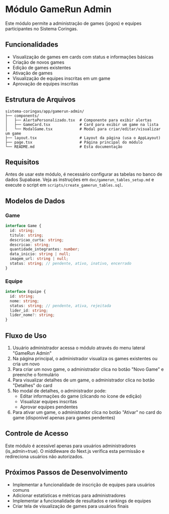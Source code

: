 # Módulo GameRun Admin

Este módulo permite a administração de games (jogos) e equipes participantes no Sistema Coringas.

## Funcionalidades

- Visualização de games em cards com status e informações básicas
- Criação de novos games
- Edição de games existentes
- Ativação de games
- Visualização de equipes inscritas em um game
- Aprovação de equipes inscritas

## Estrutura de Arquivos

```
sistema-coringas/app/gamerun-admin/
├── components/
│   ├── AlertaPersonalizado.tsx  # Componente para exibir alertas
│   ├── GameCard.tsx             # Card para exibir um game na lista
│   └── ModalGame.tsx            # Modal para criar/editar/visualizar um game
├── layout.tsx                   # Layout da página (usa o AppLayout)
├── page.tsx                     # Página principal do módulo
└── README.md                    # Esta documentação
```

## Requisitos

Antes de usar este módulo, é necessário configurar as tabelas no banco de dados Supabase. Veja as instruções em `doc/gamerun_tables_setup.md` e execute o script em `scripts/create_gamerun_tables.sql`.

## Modelos de Dados

### Game
```typescript
interface Game {
  id: string;
  titulo: string;
  descricao_curta: string;
  descricao: string;
  quantidade_integrantes: number;
  data_inicio: string | null;
  imagem_url: string | null;
  status: string; // pendente, ativo, inativo, encerrado
}
```

### Equipe
```typescript
interface Equipe {
  id: string;
  nome: string;
  status: string; // pendente, ativa, rejeitada
  lider_id: string;
  lider_nome?: string;
}
```

## Fluxo de Uso

1. Usuário administrador acessa o módulo através do menu lateral "GameRun Admin"
2. Na página principal, o administrador visualiza os games existentes ou cria um novo
3. Para criar um novo game, o administrador clica no botão "Novo Game" e preenche o formulário
4. Para visualizar detalhes de um game, o administrador clica no botão "Detalhes" do card
5. No modal de detalhes, o administrador pode:
   - Editar informações do game (clicando no ícone de edição)
   - Visualizar equipes inscritas
   - Aprovar equipes pendentes
6. Para ativar um game, o administrador clica no botão "Ativar" no card do game (disponível apenas para games pendentes)

## Controle de Acesso

Este módulo é acessível apenas para usuários administradores (is_admin=true). O middleware do Next.js verifica esta permissão e redireciona usuários não autorizados.

## Próximos Passos de Desenvolvimento

- Implementar a funcionalidade de inscrição de equipes para usuários comuns
- Adicionar estatísticas e métricas para administradores
- Implementar a funcionalidade de resultados e rankings de equipes
- Criar tela de visualização de games para usuários finais 